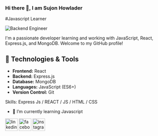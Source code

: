 ### Hi there 👋, I am Sujon Howlader
#Javascript Learner

![Backend Engineer](https://img.freepik.com/free-vector/hacker-operating-laptop-cartoon-icon-illustration-technology-icon-concept-isolated-flat-cartoon-style_138676-2387.jpg?size=338&ext=jpg&ga=GA1.1.1826414947.1699833600&semt=ais)

I'm a passionate developer learning and working with JavaScript, React, Express.js, and MongoDB. Welcome to my GitHub profile!

## 🔧 Technologies & Tools

- **Frontend:** React
- **Backend:** Express.js
- **Database:** MongoDB
- **Languages:** JavaScript (ES6+)
- **Version Control:** Git

Skills: Express Js / REACT / JS / HTML / CSS

- 🌱 I’m currently learning Javascript 

[<img src='https://cdn.jsdelivr.net/npm/simple-icons@3.0.1/icons/linkedin.svg' alt='linkedin' height='40'>](https://www.linkedin.com/in/https://www.linkedin.com/in/sujon-howlader-6442b5198/)  [<img src='https://cdn.jsdelivr.net/npm/simple-icons@3.0.1/icons/facebook.svg' alt='facebook' height='40'>](https://www.facebook.com/https://www.facebook.com/mdsujon.howlader.165470)  [<img src='https://cdn.jsdelivr.net/npm/simple-icons@3.0.1/icons/instagram.svg' alt='instagram' height='40'>](https://www.instagram.com/thesujonhowlader/) 
